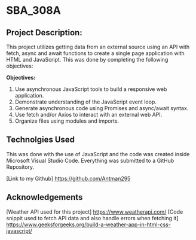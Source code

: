 # SBA_308A
## Project Description: 
This project utilizes getting data from an external source using an API with fetch, async and await functions to create a single page application with HTML and JavaScript. This was done by completing the following objectives: 

**Objectives:**
1. Use asynchronous JavaScript tools to build a responsive web application.
2. Demonstrate understanding of the JavaScript event loop.
3. Generate asynchronous code using Promises and async/await syntax.
4. Use fetch and/or Axios to interact with an external web API.
5. Organize files using modules and imports.

## Technolgies Used

This was done with the use of JavaScript and the code was created inside Microsoft Visual Studio Code. Everything was submitted to a GitHub Repository.

[Link to my Github] https://github.com/Antman295 


## Acknowledgements
[Weather API used for this project] https://www.weatherapi.com/
[Code snippit used to fetch API data and also handle errors when fetching it] https://www.geeksforgeeks.org/build-a-weather-app-in-html-css-javascript/

